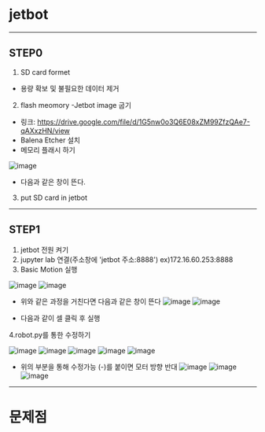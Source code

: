 # jetbot
-------------------------------------------------------------------------------------------------------------
## STEP0

1. SD card formet
- 용량 확보 및 불필요한 데이터 제거
2. flash meomory
-Jetbot image 굽기
- 링크: https://drive.google.com/file/d/1G5nw0o3Q6E08xZM99ZfzQAe7-qAXxzHN/view
- Balena Etcher 설치
-  메모리 플래시 하기

![image](https://user-images.githubusercontent.com/102523600/200292038-0411aabb-7f87-48e1-b243-d774ea1abed1.png)
- 다음과 같은 창이 뜬다.
3. put SD card in jetbot
--------------------------------------------------------------------------------------------------------------
## STEP1

1. jetbot 전원 켜기
2. jupyter lab 연결(주소창에 'jetbot 주소:8888') ex)172.16.60.253:8888
3. Basic Motion 실행

![image](https://user-images.githubusercontent.com/102523600/203035577-c80fdf0e-6722-402b-a601-946d7011e8c8.png)
![image](https://user-images.githubusercontent.com/102523600/203035624-cff094a4-bacc-4f16-a794-df8071bf316a.png)
- 위와 같은 과정을 거친다면 다음과 같은 창이 뜬다
![image](https://user-images.githubusercontent.com/102523600/203035922-5199290c-1327-46aa-8716-565b95d6c164.png)
![image](https://user-images.githubusercontent.com/102523600/203038165-8e479a74-edc9-41b1-b6da-23a72dc95e2a.png)

- 다음과 같이 셀 클릭 후 실행

4.robot.py를 통한 수정하기

![image](https://user-images.githubusercontent.com/102523600/203036950-f1d48876-0c9a-4b0f-93c1-b5852ae58af7.png)
![image](https://user-images.githubusercontent.com/102523600/203037056-c8e29445-1222-4195-92cc-791e8cb42c55.png)
![image](https://user-images.githubusercontent.com/102523600/203037158-75620e76-ecb3-49a3-9cd4-629e75448656.png)
![image](https://user-images.githubusercontent.com/102523600/203037268-b16e1949-46ab-4800-b2c4-a7f230f41119.png)
![image](https://user-images.githubusercontent.com/102523600/203037356-632f85be-e6dd-43e4-aa0e-8c5791c5adf4.png)
- 위의 부분을 통해 수정가능 (-)를 붙이면 모터 방향 반대
![image](https://user-images.githubusercontent.com/102523600/203039023-e6f761f5-6635-43d1-8877-eb2b952aa863.png)
![image](https://user-images.githubusercontent.com/102523600/203039216-9181db82-ae4f-4d9a-a590-c660aca48225.png)
![image](https://user-images.githubusercontent.com/102523600/203039351-2700eb9e-e17f-4036-b6f4-52d162e41fc8.png)



-------------------------------------------------------------------------------------------------------
# 문제점 
